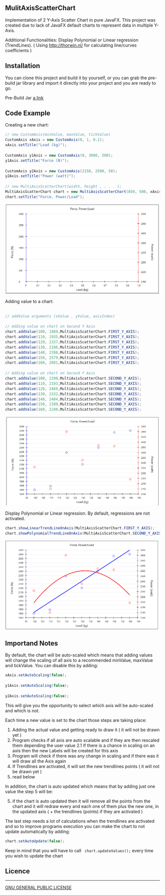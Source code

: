 ## MulitAxisScatterChart

Implementation of 2 Y-Axis Scatter Chart in pure JavaFX. This project was created due to lack of JavaFX default charts to represent data in multiple Y-Axis.

Additional Functionalities:
Display Polynomial or Linear regression (TrendLines). ( Using <url>http://thorwin.nl/</url> for calculating line/curves coefficients )

## Installation

You can clone this project and build it by yourself, or you can grab the pre-build jar library and import it directly into your project and you are ready to go.

Pre-Build Jar [a link](https://github.com/JKostikiadis/MulitAxisScatterChart/raw/master/build/MultiAxisScatterChart.jar)


## Code Example

Creating a new chart:

```java
// new CustomAxis(minValue, maxValue, tickValue)
CustomAxis xAxis = new CustomAxis(0, 1, 0.1);
xAxis.setTitle("Load (kg)");

CustomAxis y1Axis = new CustomAxis(0, 3000, 500);
y1Axis.setTitle("Force (N)");

CustomAxis y2Axis = new CustomAxis(2150, 2500, 50);
y2Axis.setTitle("Power (watt)");

// new MultiAxisScatterChart(width, height , . . . );
MultiAxisScatterChart chart = new MultiAxisScatterChart(850, 500, xAxis, y1Axis, y2Axis);
chart.setTitle("Force, Power/Load");
```

![Chart creation ](./preview/chart_creation.png)



Adding value to a chart:

```java

// addValue arguments (xValue , yValue, axisIndex)

// Adding value on chart on Second Y Axis
chart.addValue(100, 1889,MultiAxisScatterChart.FIRST_Y_AXIS);
chart.addValue(110, 1935,MultiAxisScatterChart.FIRST_Y_AXIS);
chart.addValue(120, 2337,MultiAxisScatterChart.FIRST_Y_AXIS);
chart.addValue(130, 2196,MultiAxisScatterChart.FIRST_Y_AXIS);
chart.addValue(140, 2398,MultiAxisScatterChart.FIRST_Y_AXIS);
chart.addValue(150, 2579,MultiAxisScatterChart.FIRST_Y_AXIS);
chart.addValue(160, 2601,MultiAxisScatterChart.FIRST_Y_AXIS);

// Adding value on chart on Second Y Axis
chart.addValue(100, 2298,MultiAxisScatterChart.SECOND_Y_AXIS);
chart.addValue(110, 2193,MultiAxisScatterChart.SECOND_Y_AXIS);
chart.addValue(120, 2469,MultiAxisScatterChart.SECOND_Y_AXIS);
chart.addValue(130, 2332,MultiAxisScatterChart.SECOND_Y_AXIS);
chart.addValue(140, 2404,MultiAxisScatterChart.SECOND_Y_AXIS);
chart.addValue(150, 2399,MultiAxisScatterChart.SECOND_Y_AXIS);
chart.addValue(160, 2240,MultiAxisScatterChart.SECOND_Y_AXIS);
```

![Chart with values ](./preview/chart_values_adding.png)


Display Polynomial or Linear regression. By default, regressions are not activated.

```java
chart.showLinearTrendLineOnAxis(MultiAxisScatterChart.FIRST_Y_AXIS);
chart.showPolynomialTrendLineOnAxis(MultiAxisScatterChart.SECOND_Y_AXIS);
```

![Chart with Trendlines ](./preview/chart_regressions.png)


## Importand Notes 

By default, the chart will be auto-scaled which means that adding values will change the scaling of all axis to a recommended minValue, maxValue and tickValue. You can disable this by adding:

```java
xAxis.setAutoScaling(false);

y1Axis.setAutoScaling(false);

y2Axis.setAutoScaling(false);
```

This will give you the opportunity to select which axis will be auto-scaled and which is not. 

Each time a new value is set to the chart those steps are taking place:

1. Adding the actual value and getting ready to draw it ( it will not be drawn yet )
2. Program checks if all axis are auto scalable and if they are then rescaled them depending the user value 
  2.1 If there is a chance in scaling on an axis then the new Labels will be created for this axis
3. Program will check if there was any change in scaling and if there was it will draw all the Axis again 
4. If Trendlines are activated, it will set the new trendlines points ( it will not be drawn yet )
5. read below 


In addition, the chart is auto updated which means that by adding just one value the step 5 will be:

5. if the chart is auto updated then it will remove all the points from the chart and it will redraw every and each one of them plus the new one, in the updated axis (  + the trendlines (points) if they are activated )

The last step needs a lot of calculations when the trendlines are activated and so to improve programs execution you can make the chart to not update automatically by adding:

```java
chart.setAutoUpdate(false);
```

Keep in mind that you will have to call ``` chart.updateValues();``` every time you wish to update the chart

## Licence
-------
[GNU GENERAL PUBLIC LICENSE](LICENSE)

